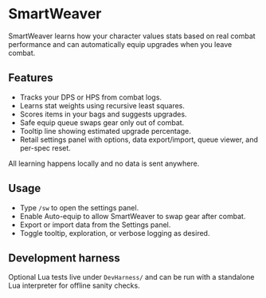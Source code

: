 # SmartWeaver

SmartWeaver learns how your character values stats based on real combat performance
and can automatically equip upgrades when you leave combat.

## Features
- Tracks your DPS or HPS from combat logs.
- Learns stat weights using recursive least squares.
- Scores items in your bags and suggests upgrades.
- Safe equip queue swaps gear only out of combat.
- Tooltip line showing estimated upgrade percentage.
- Retail settings panel with options, data export/import, queue viewer, and per-spec reset.

All learning happens locally and no data is sent anywhere.

## Usage
- Type `/sw` to open the settings panel.
- Enable Auto-equip to allow SmartWeaver to swap gear after combat.
- Export or import data from the Settings panel.
- Toggle tooltip, exploration, or verbose logging as desired.

## Development harness
Optional Lua tests live under `DevHarness/` and can be run with a standalone Lua interpreter for offline sanity checks.
